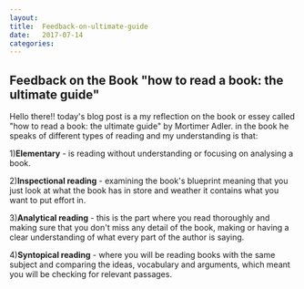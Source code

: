 ```yaml
---
layout: 
title: 	Feedback-on-ultimate-guide
date:   2017-07-14 
categories:
---
```


## Feedback on the Book "how to read a book: the ultimate guide"

Hello there!! today's blog post is a my reflection on the book or essey called "how to read a book: the ultimate guide" by Mortimer Adler.
in the book he speaks of different types of reading and my understanding is that:

1)**Elementary** - is reading without understanding or focusing on analysing a book.


2)**Inspectional reading** - examining the book's blueprint meaning that you just look at what the book has in store and weather it contains what you want to put effort in.

3)**Analytical reading** - this is the part where you read thoroughly and making sure that you don't miss any detail of the book, making or having a clear understanding of what every part of the author is saying.

4)**Syntopical reading** - where you will be reading books with the same subject and comparing the ideas, vocabulary and arguments, which meant you will be checking for relevant passages.

